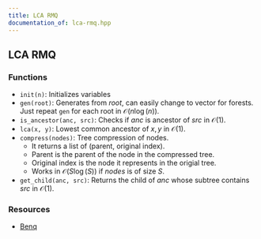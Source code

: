 ```yaml
---
title: LCA RMQ
documentation_of: lca-rmq.hpp
---
```


## LCA RMQ

### Functions
- `init(n)`: Initializes variables
- `gen(root)`: Generates from $root$, can easily change to vector for forests. Just repeat `gen` for each root in $\mathcal O(n \log (n))$. 
- `is_ancestor(anc, src)`: Checks if $anc$ is ancestor of $src$ in $\mathcal O(1)$. 
- `lca(x, y)`: Lowest common ancestor of $x, y$ in $\mathcal O(1)$. 
- `compress(nodes)`: Tree compression of nodes. 
	- It returns a list of (parent, original index). 
	- Parent is the parent of the node in the compressed tree.
	- Original index is the node it represents in the origial tree. 
	- Works in $\mathcal O(S \log (S))$ if $nodes$ is of size $S$. 
- `get_child(anc, src)`: Returns the child of $anc$ whose subtree contains $src$ in $\mathcal O(1)$. 

### Resources
- [Benq](https://github.com/bqi343/USACO/blob/4aa96cd195a770c3a7f8977441020036d84b4f24/Implementations/content/graphs%20(12)/Trees%20(10)/LCArmq%20(10.2).h)
